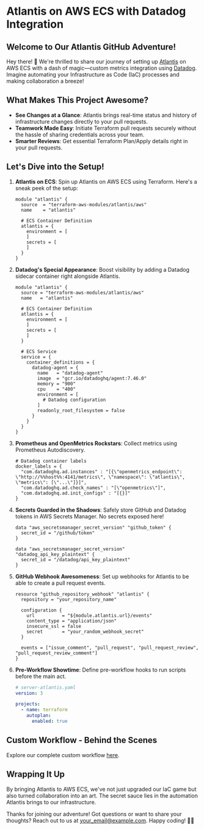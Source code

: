 # Atlantis on AWS ECS with Datadog Integration


## Welcome to Our Atlantis GitHub Adventure!

Hey there! 👋 We're thrilled to share our journey of setting up [Atlantis](https://www.runatlantis.io/) on AWS ECS with a dash of magic—custom metrics integration using [Datadog](https://www.datadoghq.com/). Imagine automating your Infrastructure as Code (IaC) processes and making collaboration a breeze!

## What Makes This Project Awesome?

- **See Changes at a Glance**: Atlantis brings real-time status and history of infrastructure changes directly to your pull requests.
- **Teamwork Made Easy**: Initiate Terraform pull requests securely without the hassle of sharing credentials across your team.
- **Smarter Reviews**: Get essential Terraform Plan/Apply details right in your pull requests.

## Let's Dive into the Setup!

1. **Atlantis on ECS**: Spin up Atlantis on AWS ECS using Terraform. Here's a sneak peek of the setup:

    ```hcl
    module "atlantis" {
      source  = "terraform-aws-modules/atlantis/aws"
      name    = "atlantis"

      # ECS Container Definition
      atlantis = {
        environment = [
        ]
        secrets = [
        ]
      }
    }
    ```

2. **Datadog's Special Appearance**: Boost visibility by adding a Datadog sidecar container right alongside Atlantis.

    ```hcl
    module "atlantis" {
      source = "terraform-aws-modules/atlantis/aws"
      name   = "atlantis"

      # ECS Container Definition
      atlantis = {
        environment = [
        ]
        secrets = [
        ]
      }

      # ECS Service
      service = {
        container_definitions = {
          datadog-agent = {
            name   = "datadog-agent"
            image  = "gcr.io/datadoghq/agent:7.46.0"
            memory = "900"
            cpu    = "400"
            environment = [
              # Datadog configuration
            ]
            readonly_root_filesystem = false
          }
        }
      }
    }
    ```

3. **Prometheus and OpenMetrics Rockstars**: Collect metrics using Prometheus Autodiscovery.

    ```hcl
    # Datadog container labels
    docker_labels = {
      "com.datadoghq.ad.instances" : "[{\"openmetrics_endpoint\": \"http://%%host%%:4141/metrics\", \"namespace\": \"atlantis\", \"metrics\": [\"...\"]}]",
      "com.datadoghq.ad.check_names" : "[\"openmetrics\"]",
      "com.datadoghq.ad.init_configs" : "[{}]"
    }
    ```

4. **Secrets Guarded in the Shadows**: Safely store GitHub and Datadog tokens in AWS Secrets Manager. No secrets exposed here!

    ```hcl
    data "aws_secretsmanager_secret_version" "github_token" {
      secret_id = "/github/token"
    }

    data "aws_secretsmanager_secret_version" "datadog_api_key_plaintext" {
      secret_id = "/datadog/api_key_plaintext"
    }
    ```

5. **GitHub Webhook Awesomeness**: Set up webhooks for Atlantis to be able to create a pull request events.

    ```hcl
    resource "github_repository_webhook" "atlantis" {
      repository = "your_repository_name"

      configuration {
        url          = "${module.atlantis.url}/events"
        content_type = "application/json"
        insecure_ssl = false
        secret       = "your_random_webhook_secret"
      }

      events = ["issue_comment", "pull_request", "pull_request_review", "pull_request_review_comment"]
    }
    ```

6. **Pre-Workflow Showtime**: Define pre-workflow hooks to run scripts before the main act.

    ```yaml
    # server-atlantis.yaml
    version: 3

    projects:
      - name: terraform
        autoplan:
          enabled: true
    ```

## Custom Workflow - Behind the Scenes

Explore our complete custom workflow [here](https://github.com/naturalett/terraform-atlantis/blob/main/server-atlantis.yaml).


## Wrapping It Up

By bringing Atlantis to AWS ECS, we've not just upgraded our IaC game but also turned collaboration into an art. The secret sauce lies in the automation Atlantis brings to our infrastructure.


Thanks for joining our adventure! Got questions or want to share your thoughts? Reach out to us at [your_email@example.com](mailto:admin@top10devops.com). Happy coding! 🚀✨
